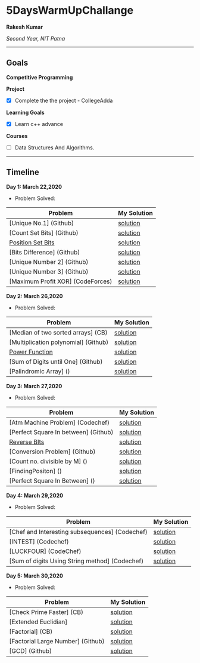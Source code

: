 # 5DaysWarmUpChallange

**Rakesh Kumar**

*Second Year, NIT Patna*

---

## Goals

**Competitive Programming**

**Project**
- [x] Complete the the project - CollegeAdda

**Learning Goals**
- [x] Learn c++ advance

**Courses**
- [ ] Data Structures And Algorithms.

---

## Timeline

**Day 1: March 22,2020**

- Problem Solved:

|**Problem**| **My Solution**|
|-----------|----------------|
| [Unique No.1] (Github) | [solution](https://github.com/rk9155/100DaysOfCode/blob/master/UniqueNo1.java)|
| [Count Set Bits] (Github) | [solution](https://github.com/rk9155/100DaysOfCode/blob/master/BitsProblem/Countsetbits.java)|
| [Position Set Bits](Github) | [solution](https://github.com/rk9155/100DaysOfCode/blob/master/BitsProblem/PositionSetBits.java)|
| [Bits Difference] (Github) | [solution](https://github.com/rk9155/100DaysOfCode/blob/master/BitsProblem/BitDifference.java)|
| [Unique Number 2] (Github) | [solution](https://github.com/rk9155/100DaysOfCode/blob/master/UniQueNo2.java)|
| [Unique Number 3] (Github) | [solution](https://github.com/rk9155/100DaysOfCode/blob/master/UniQueNo3.java)|
| [Maximum Profit XOR] (CodeForces) | [solution](https://github.com/rk9155/100DaysOfCode/blob/master/MaxXoR.java)|


**Day 2: March 26,2020**

- Problem Solved:

|**Problem**| **My Solution**|
|-----------|----------------|
| [Median of two sorted arrays] (CB) | [solution](https://github.com/rk9155/100DaysOfCode/blob/master/MedianOfTwoSortedarray.java)|
| [Multiplication polynomial] (Github) | [solution](https://github.com/rk9155/100DaysOfCode/blob/master/MultiplicationOfPolynomial.java)|
| [Power Function](CB) | [solution](https://github.com/rk9155/100DaysOfCode/blob/master/Power.cpp)|
| [Sum of Digits until One] (Github) | [solution](https://github.com/rk9155/100DaysOfCode/blob/master/SumOfDigitsUntilOne.java)|
| [Palindromic Array] () | [solution](https://github.com/rk9155/100DaysOfCode/blob/master/PalindromicArray.java)|

**Day 3: March 27,2020**

- Problem Solved:

|**Problem**| **My Solution**|
|-----------|----------------|
| [Atm Machine Problem] (Codechef) | [solution](https://github.com/rk9155/100DaysOfCode/blob/master/AtmMachine.java)|
| [Perfect Square In between] (Github) | [solution](https://github.com/rk9155/100DaysOfCode/blob/master/PerfectSquareInBetween.java)|
| [Reverse BIts](CB) | [solution](https://github.com/rk9155/100DaysOfCode/blob/master/ReverseBits.java)|
| [Conversion Problem] (Github) | [solution](https://github.com/rk9155/100DaysOfCode/blob/master/Convert0TO5.java)|
| [Count no. divisible by M] () | [solution](https://github.com/rk9155/100DaysOfCode/blob/master/CountNoDivisiblebyM.java)|
| [FindingPositon] () | [solution](https://github.com/rk9155/100DaysOfCode/blob/master/FindingPosition.java)|
| [Perfect Square In Between] () | [solution](https://github.com/rk9155/100DaysOfCode/blob/master/PerfectSquareInBetween.java)|

**Day 4: March 29,2020**

- Problem Solved:

|**Problem**| **My Solution**|
|-----------|----------------|
| [Chef and Interesting subsequences] (Codechef) | [solution](https://github.com/rk9155/100DaysOfCode/blob/master/ChefAndInterestingSubsequences.java)|
| [INTEST] (Codechef) | [solution](https://github.com/rk9155/100DaysOfCode/blob/master/Intest.java)|
| [LUCKFOUR] (CodeChef) | [solution](https://github.com/rk9155/100DaysOfCode/blob/master/LUCKFOUR.java)|
| [Sum of digits Using String method] (Codechef) | [solution](https://github.com/rk9155/100DaysOfCode/blob/master/SumOfDigitsUsingString.java)|

**Day 5: March 30,2020**

- Problem Solved:

|**Problem**| **My Solution**|
|-----------|----------------|
| [Check Prime Faster] (CB) | [solution](https://github.com/rk9155/100DaysOfCode/blob/master/CheckPrimeFaster.java)|
| [Extended Euclidian] | [solution](https://github.com/rk9155/100DaysOfCode/blob/master/ExtendedEuclidian.java)|
| [Factorial] (CB) | [solution](https://github.com/rk9155/100DaysOfCode/blob/master/Factorial.java)|
| [Factorial Large Number] (Github) | [solution](https://github.com/rk9155/100DaysOfCode/blob/master/FactorialOfLargeNumber.java)|
| [GCD] (Github) | [solution](https://github.com/rk9155/100DaysOfCode/blob/master/GCD1.java)|







